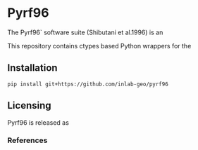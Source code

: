 # Pyrf96

The Pyrf96` software suite (Shibutani et al.1996) is an 

This repository contains ctypes based Python wrappers for the 

## Installation
```
pip install git+https://github.com/inlab-geo/pyrf96
```

## Licensing
Pyrf96 is released as 

### References
